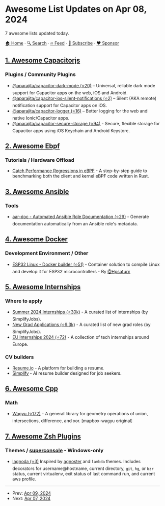 # Awesome List Updates on Apr 08, 2024

7 awesome lists updated today.

[🏠 Home](/README.md) · [🔍 Search](https://www.trackawesomelist.com/search/) · [🔥 Feed](https://www.trackawesomelist.com/rss.xml) · [📮 Subscribe](https://trackawesomelist.us17.list-manage.com/subscribe?u=d2f0117aa829c83a63ec63c2f&id=36a103854c) · [❤️  Sponsor](https://github.com/sponsors/theowenyoung)



## [1. Awesome Capacitorjs](/content/capawesome-team/awesome-capacitorjs/README.md)

### Plugins / Community Plugins

*   [@aparajita/capacitor-dark-mode (⭐20)](https://github.com/aparajita/capacitor-dark-mode) – Universal, reliable dark mode support for Capacitor apps on the web, iOS and Android.
*   [@aparajita/capacitor-ios-silent-notifications (⭐2)](https://github.com/aparajita/capacitor-ios-silent-notifications) – Silent (AKA remote) notification support for Capacitor apps on iOS.
*   [@aparajita/capacitor-logger (⭐16)](https://github.com/aparajita/capacitor-logger) – Better logging for the web and native Ionic/Capacitor apps.
*   [@aparajita/capacitor-secure-storage (⭐94)](https://github.com/aparajita/capacitor-secure-storage) - Secure, flexible storage for Capacitor apps using iOS Keychain and Android Keystore.

## [2. Awesome Ebpf](/content/zoidbergwill/awesome-ebpf/README.md)

### Tutorials / Hardware Offload

*   [Catch Performance Regressions in eBPF](https://bencher.dev/docs/explanation/talks/#linuxcon-2023-12-may-23) - A step-by-step guide to benchmarking both the client and kernel eBPF code written in Rust.

## [3. Awesome Ansible](/content/ansible-community/awesome-ansible/README.md)

### Tools

*   [aar-doc - Automated Ansible Role Documentation (⭐29)](https://github.com/telekom-mms/Automated-Ansible-Role-Documentation) - Generate documentation automatically from an Ansible role's metadata.

## [4. Awesome Docker](/content/veggiemonk/awesome-docker/README.md)

### Development Environment / Other

*   [ESP32 Linux - Docker builder (⭐51)](https://github.com/hpsaturn/esp32s3-linux) - Container solution to compile Linux and develop it for ESP32 microcontrollers - By [@Hpsaturn](https://github.com/hpsaturn)

## [5. Awesome Internships](/content/lodthe/awesome-internships/README.md)

### Where to apply

*   [Summer 2024 Internships (⭐30k)](https://github.com/pittcsc/Summer2022-Internships) - A curated list of internships (by SimplifyJobs).
*   [New Grad Applications (⭐9.3k)](https://github.com/SimplifyJobs/New-Grad-Positions) - A curated list of new grad roles (by SimplifyJobs).
*   [EU Internships 2024 (⭐72)](https://github.com/LorenzoLaCorte/european-tech-internships-2024) - A collection of tech internships around Europe.

### CV builders

*   [Resume.io](https://resume.io/) - A platform for building a resume.
*   [Simplify](https://simplify.jobs/resume-builder) - AI resume builder designed for job seekers.

## [6. Awesome Cpp](/content/fffaraz/awesome-cpp/README.md)

### Math

*   [Wagyu (⭐172)](https://github.com/mapbox/wagyu) - A general library for geometry operations of union, intersections, difference, and xor. \[mapbox-wagyu original]

## [7. Awesome Zsh Plugins](/content/unixorn/awesome-zsh-plugins/README.md)

### Themes / [superconsole](https://github.com/alexchmykhalo/superconsole) - Windows-only

*   [lagnoda (⭐3)](https://github.com/jashezan/lagnoda) Inspired by [agnoster](https://gist.github.com/agnoster/3712874) and `lambda` themes. Includes decorators for username\@hostname, current directory, `git`, `hg`, or `bzr` status, current virtualenv, exit status of last command run, and current aws profile.

---

- Prev: [Apr 09, 2024](/content/2024/04/09/README.md)
- Next: [Apr 07, 2024](/content/2024/04/07/README.md)